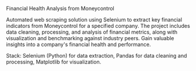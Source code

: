 Financial Health Analysis from Moneycontrol

Automated web scraping solution using Selenium to extract key financial indicators from Moneycontrol for a specified company. The project includes data cleaning, processing, and analysis of financial metrics, along with visualization and benchmarking against industry peers. Gain valuable insights into a company's financial health and performance.

Stack: Selenium (Python) for data extraction,
       Pandas for data cleaning and processing,
       Matplotlib for visualization.
